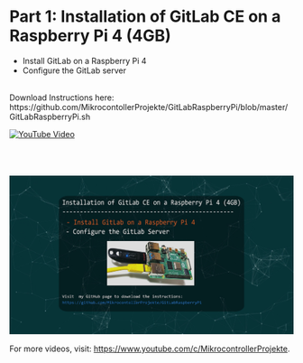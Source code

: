 # Part 1: Installation of GitLab CE on a Raspberry Pi 4 (4GB)
- Install GitLab on a Raspberry Pi 4
- Configure the GitLab server
<br>  
Download Instructions here: https://github.com/MikrocontollerProjekte/GitLabRaspberryPi/blob/master/GitLabRaspberryPi.sh
<br>

[![YouTube Video](http://img.youtube.com/vi/GbHgK9mSDfk/0.jpg)](http://www.youtube.com/watch?v=GbHgK9mSDfk "STM32 Air Quality Sensor SGP30")


<br>
<br>
<br>
<img src="images/part1.png" width="900">
<br>

For more videos, visit: https://www.youtube.com/c/MikrocontrollerProjekte.
